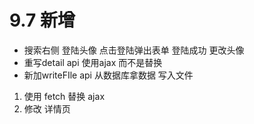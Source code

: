 # 9.7 新增

-   搜索右侧 登陆头像 点击登陆弹出表单 登陆成功 更改头像
-   重写detail api 使用ajax 而不是替换
-   新加writeFIle api 从数据库拿数据 写入文件

1.  使用 fetch 替换 ajax
2.  修改 详情页
